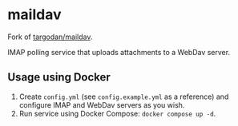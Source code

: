 # maildav

Fork of [targodan/maildav](https://github.com/targodan/maildav).

IMAP polling service that uploads attachments to a WebDav server.

## Usage using Docker

1. Create `config.yml` (see `config.example.yml` as a reference) and configure IMAP and WebDav servers as you wish.
2. Run service using Docker Compose: `docker compose up -d`.